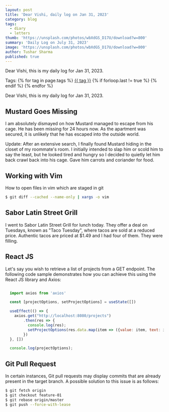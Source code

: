 ```yaml
---
layout: post
title: 'Dear Vishi, daily log on Jan 31, 2023'
category: blog
tags:
  - diary
  - letters
thumb: 'https://unsplash.com/photos/wbXdGS_D17U/download?w=800'
summary: 'Daily Log on July 31, 2023'
image: 'https://unsplash.com/photos/wbXdGS_D17U/download?w=800'
author: Tushar Sharma
published: true
---
```


Dear Vishi, this is my daily log for Jan 31, 2023.<!-- truncate_here -->
<p>Tags: {% for tag in page.tags %} <a class="mytag" href="/tag/{{ tag }}" title="View posts tagged with &quot;{{ tag }}&quot;">{{ tag }}</a>  {% if forloop.last != true %} {% endif %} {% endfor %} </p>

Dear Vishi, this is my daily log for Jan 31, 2023.

## Mustard Goes Missing

I am absolutely dismayed on how Mustard managed to escape from his cage. He has been missing for 24 hours now. As the apartment was secured, it is unlikely that he has escaped into the outside world.

Update: After an extensive search, I finally found Mustard hiding in the closet of my roommate's room. I initially intended to slap him or scold him to say the least, but he looked tired and hungry so I decided to quietly let him back crawl back into his cage. Gave him carrots and coriander for food.

## Working with Vim

How to open files in vim which are staged in git

```bash
$ git diff --cached --name-only | xargs -o vim
```

## Sabor Latin Street Grill

I went to Sabor Latin Street Grill for lunch today. They offer a deal on Tuesdays, known as "Taco Tuesday", where tacos are sold at a reduced price. Authentic tacos are priced at $1.49 and I had four of them. They were filling.
## React JS

Let's say you wish to retrieve a list of projects from a GET endpoint. The following code sample demonstrates how you can achieve this using the React JS library and Axios:


```jsx

  import axios from 'axios'

  const [projectOptions, setProjectOptions] = useState([])

  useEffect(() => {
    axios.get("http://localhost:8080/projects")
        .then(res => {
          console.log(res);
          setProjectOptions(res.data.map(item => ({value: item, text: item})))
        })
  }, [])

  console.log(projectOptions);

```

## Git Pull Request

In certain instances, Git pull requests may display commits that are already present in the target branch. A possible solution to this issue is as follows:


```bash
$ git fetch origin
$ git checkout feature-01
$ git rebase origin/master
$ git push --force-with-lease
```
